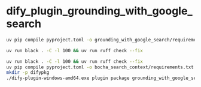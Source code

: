 # dify_plugin_grounding_with_google_search

```bash
uv pip compile pyproject.toml -o grounding_with_google_search/requirements.txt
```

```bash
uv run black . -C -l 100 && uv run ruff check --fix
```

```bash
uv run black . -C -l 100 && uv run ruff check --fix
uv pip compile pyproject.toml -o bocha_search_context/requirements.txt
mkdir -p difypkg
./dify-plugin-windows-amd64.exe plugin package grounding_with_google_search/ -o difypkg/grounding_with_google_search-0.1.0.difypkg
```